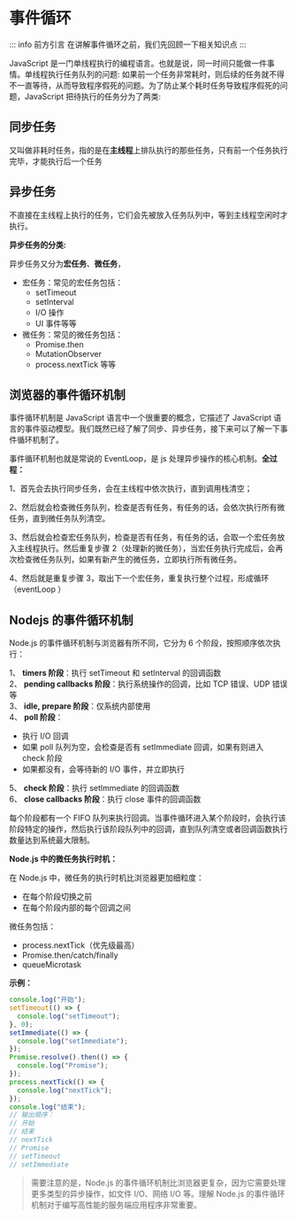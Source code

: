 # 事件循环

::: info 前方引言
在讲解事件循环之前，我们先回顾一下相关知识点
:::

JavaScript 是一门单线程执行的编程语言。也就是说，同一时间只能做一件事情。单线程执行任务队列的问题: 如果前一个任务非常耗时，则后续的任务就不得不一直等待，从而导致程序假死的问题。为了防止某个耗时任务导致程序假死的问题，JavaScript 把待执行的任务分为了两类:

## 同步任务

又叫做非耗时任务，指的是在**主线程**上排队执行的那些任务，只有前一个任务执行完毕，才能执行后一个任务

## 异步任务

不直接在主线程上执行的任务，它们会先被放入任务队列中，等到主线程空闲时才执行。

**异步任务的分类:**

异步任务又分为**宏任务**、**微任务**，

- 宏任务：常见的宏任务包括：
  - setTimeout
  - setInterval
  - I/O 操作
  - UI 事件等等
- 微任务：常见的微任务包括：
  - Promise.then
  - MutationObserver
  - process.nextTick 等等

## 浏览器的事件循环机制

事件循环机制是 JavaScript 语言中一个很重要的概念，它描述了 JavaScript 语言的事件驱动模型。我们既然已经了解了同步、异步任务，接下来可以了解一下事件循环机制了。

事件循环机制也就是常说的 EventLoop，是 js 处理异步操作的核心机制。**全过程：**

1、首先会去执行同步任务，会在主线程中依次执行，直到调用栈清空；

2、然后就会检查微任务队列，检查是否有任务，有任务的话，会依次执行所有微任务，直到微任务队列清空。

3、然后就会检查宏任务队列，检查是否有任务，有任务的话，会取一个宏任务放入主线程执行。然后重复步骤 2（处理新的微任务），当宏任务执行完成后，会再次检查微任务队列，如果有新产生的微任务，立即执行所有微任务。

4、然后就是重复步骤 3，取出下一个宏任务，重复执行整个过程，形成循环（eventLoop ）

## Nodejs 的事件循环机制

Node.js 的事件循环机制与浏览器有所不同，它分为 6 个阶段，按照顺序依次执行：

1、 **timers 阶段**：执行 setTimeout 和 setInterval 的回调函数  
2、 **pending callbacks 阶段**：执行系统操作的回调，比如 TCP 错误、UDP 错误等  
3、 **idle, prepare 阶段**：仅系统内部使用  
4、 **poll 阶段**：

- 执行 I/O 回调
- 如果 poll 队列为空，会检查是否有 setImmediate 回调，如果有则进入 check 阶段
- 如果都没有，会等待新的 I/O 事件，并立即执行

5、 **check 阶段**：执行 setImmediate 的回调函数  
6、 **close callbacks 阶段**：执行 close 事件的回调函数

每个阶段都有一个 FIFO 队列来执行回调。当事件循环进入某个阶段时，会执行该阶段特定的操作，然后执行该阶段队列中的回调，直到队列清空或者回调函数执行数量达到系统最大限制。

**Node.js 中的微任务执行时机：**

在 Node.js 中，微任务的执行时机比浏览器更加细粒度：

- 在每个阶段切换之前
- 在每个阶段内部的每个回调之间

微任务包括：

- process.nextTick（优先级最高）
- Promise.then/catch/finally
- queueMicrotask

**示例：**

```js
console.log("开始");
setTimeout(() => {
  console.log("setTimeout");
}, 0);
setImmediate(() => {
  console.log("setImmediate");
});
Promise.resolve().then(() => {
  console.log("Promise");
});
process.nextTick(() => {
  console.log("nextTick");
});
console.log("结束");
// 输出顺序：
// 开始
// 结束
// nextTick
// Promise
// setTimeout
// setImmediate
```

> 需要注意的是，Node.js 的事件循环机制比浏览器更复杂，因为它需要处理更多类型的异步操作，如文件 I/O、网络 I/O 等。理解 Node.js 的事件循环机制对于编写高性能的服务端应用程序非常重要。

